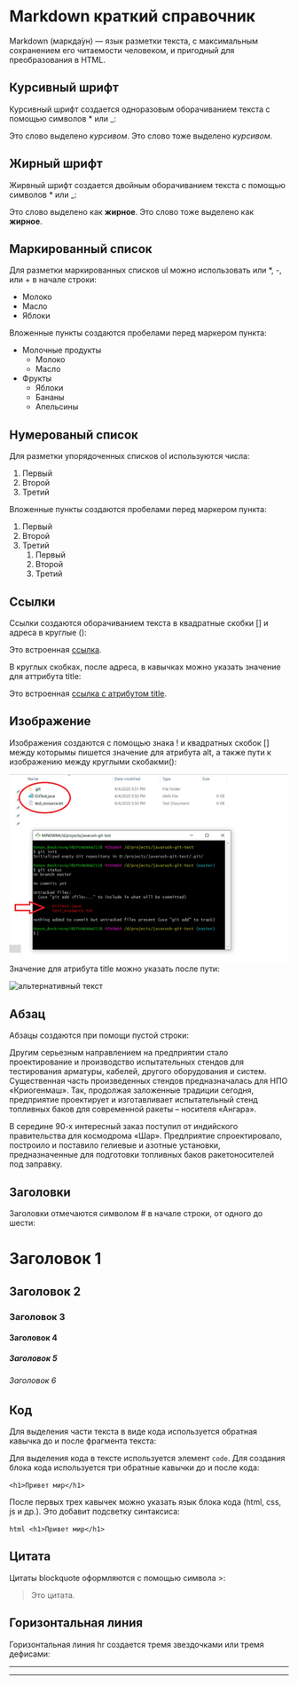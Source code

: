 # Markdown краткий справочник

Markdown (маркда́ун) — язык разметки текста, с максимальным сохранением его читаемости человеком, и пригодный для преобразования в HTML.

## Курсивный шрифт

Курсивный шрифт создается одноразовым оборачиванием текста с помощью символов * или _:

Это слово выделено *курсивом*. Это слово тоже выделено _курсивом_.

## Жирный шрифт

Жирвный шрифт создается двойным оборачиванием текста с помощью символов * или _:

Это слово выделено как **жирное**. Это слово тоже выделено как __жирное__.

## Маркированный список

Для разметки маркированных списков ul можно использовать или *, -, или + в начале строки:

* Молоко 
* Масло 
* Яблоки

Вложенные пункты создаются пробелами перед маркером пункта:
* Молочные продукты
  * Молоко 
  * Масло 
* Фрукты 
  * Яблоки 
  * Бананы 
  * Апельсины

## Нумерованый список

Для разметки упорядоченных списков ol используются числа:

1. Первый 
2. Второй 
3. Третий

Вложенные пункты создаются пробелами перед маркером пункта:

1. Первый 
2. Второй 
3. Третий 
    1. Первый 
    2. Второй 
    3. Третий

## Ссылки

Ссылки создаются оборачиванием текста в квадратные скобки [] и адреса в круглые ():

Это встроенная [ссылка](http://example.com/link).

В круглых скобках, после адреса, в кавычках можно указать значение для аттрибута title:

Это встроенная [ссылка с атрибутом title](http://example.com/link "Я ссылка").

## Изображение

Изображения создаются с помощью знака ! и квадратных скобок [] между которымы пишется значение для атрибута alt, а также пути к изображению между круглыми скобакми():

![альтернативный текст](800.webp)
Значение для атрибута title можно указать после пути:

![альтернативный текст](https://kartinkin.net/uploads/posts/2021-10/1633788619_29-kartinkin-net-p-sobol-art-krasivo-29.jpg "Title")

## Абзац

Абзацы создаются при помощи пустой строки:

Другим серьезным направлением на предприятии стало проектирование и производство испытательных стендов для  тестирования арматуры, кабелей, другого оборудования и систем. Существенная часть произведенных стендов предназначалась для НПО «Криогенмаш». Так, продолжая заложенные традиции сегодня, предприятие проектирует и изготавливает испытательный стенд топливных баков для современной ракеты – носителя «Ангара».

В середине 90-х интересный заказ поступил от индийского правительства для космодрома «Шар». Предприятие спроектировало, построило и поставило гелиевые и азотные установки, предназначенные для подготовки топливных баков ракетоносителей под заправку.


## Заголовки

Заголовки отмечаются символом # в начале строки, от одного до шести:

# Заголовок 1 
## Заголовок 2 
### Заголовок 3 
#### Заголовок 4 
##### Заголовок 5 
###### Заголовок 6

## Код

Для выделения части текста в виде кода используется обратная кавычка до и после фрагмента текста:

Для выделения кода в тексте используется элемент `code`.
Для создания блока кода используется три обратные кавычки до и после кода:

``` <h1>Привет мир</h1> ```

После первых трех кавычек можно указать язык блока кода (html, css, js и др.). Это добавит подсветку синтаксиса:

```html <h1>Привет мир</h1> ```

## Цитата

Цитаты blockquote оформляются с помощью символа >:

> Это цитата.

## Горизонтальная линия

Горизонтальная линия hr создается тремя звездочками или тремя дефисами:

--- 
***

